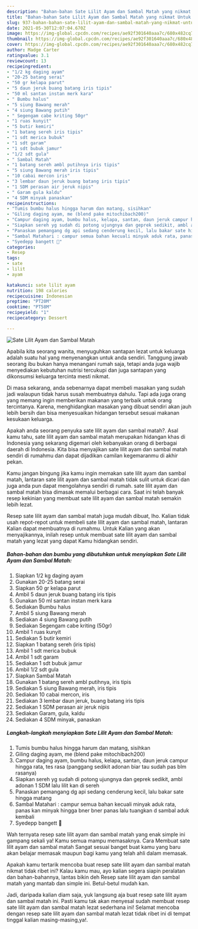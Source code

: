 ```yaml
---
description: "Bahan-bahan Sate Lilit Ayam dan Sambal Matah yang nikmat Untuk Jualan"
title: "Bahan-bahan Sate Lilit Ayam dan Sambal Matah yang nikmat Untuk Jualan"
slug: 937-bahan-bahan-sate-lilit-ayam-dan-sambal-matah-yang-nikmat-untuk-jualan
date: 2021-05-30T12:07:04.670Z
image: https://img-global.cpcdn.com/recipes/ae92f301640aaa7c/680x482cq70/sate-lilit-ayam-dan-sambal-matah-foto-resep-utama.jpg
thumbnail: https://img-global.cpcdn.com/recipes/ae92f301640aaa7c/680x482cq70/sate-lilit-ayam-dan-sambal-matah-foto-resep-utama.jpg
cover: https://img-global.cpcdn.com/recipes/ae92f301640aaa7c/680x482cq70/sate-lilit-ayam-dan-sambal-matah-foto-resep-utama.jpg
author: Madge Carter
ratingvalue: 3.1
reviewcount: 13
recipeingredient:
- "1/2 kg daging ayam"
- "20-25 batang serai"
- "50 gr kelapa parut"
- "5 daun jeruk buang batang iris tipis"
- "50 ml santan instan merk kara"
- " Bumbu halus"
- "5 siung Bawang merah"
- "4 siung Bawang putih"
- " Segengam cabe kriting 50gr"
- "1 ruas kunyit"
- "5 butir kemiri"
- "1 batang sereh iris tipis"
- "1 sdt merica bubuk"
- "1 sdt garam"
- "1 sdt bubuk jamur"
- "1/2 sdt gula"
- " Sambal Matah"
- "1 batang sereh ambl putihnya iris tipis"
- "5 siung Bawang merah iris tipis"
- "10 cabai mercon iris"
- "3 lembar daun jeruk buang batang iris tipis"
- "1 SDM perasan air jeruk nipis"
- " Garam gula kaldu"
- "4 SDM minyak panaskan"
recipeinstructions:
- "Tumis bumbu halus hingga harum dan matang, sisihkan"
- "Giling daging ayam, me (blend pake mitochibach200)"
- "Campur daging ayam, bumbu halus, kelapa, santan, daun jeruk campur hingga rata, tes rasa (panggang sedikit adonan biar tau sudah pas blm rasanya)"
- "Siapkan sereh yg sudah di potong ujungnya dan geprek sedikit, ambl adonan 1 SDM lalu lilit kan di sereh"
- "Panaskan pemangang dg api sedang cenderung kecil, lalu bakar sate hingga matang"
- "Sambal Matahari : campur semua bahan kecuali minyak aduk rata, panas kan minyak hingga bner bner panas lalu tuangkan d sambal aduk kembali"
- "Syedepp bangett 🤤"
categories:
- Resep
tags:
- sate
- lilit
- ayam

katakunci: sate lilit ayam 
nutrition: 198 calories
recipecuisine: Indonesian
preptime: "PT20M"
cooktime: "PT58M"
recipeyield: "1"
recipecategory: Dessert

---
```



![Sate Lilit Ayam dan Sambal Matah](https://img-global.cpcdn.com/recipes/ae92f301640aaa7c/680x482cq70/sate-lilit-ayam-dan-sambal-matah-foto-resep-utama.jpg)

Apabila kita seorang wanita, menyuguhkan santapan lezat untuk keluarga adalah suatu hal yang menyenangkan untuk anda sendiri. Tanggung jawab seorang ibu bukan hanya menangani rumah saja, tetapi anda juga wajib menyediakan kebutuhan nutrisi tercukupi dan juga santapan yang dikonsumsi keluarga tercinta mesti nikmat.

Di masa  sekarang, anda sebenarnya dapat membeli masakan yang sudah jadi walaupun tidak harus susah membuatnya dahulu. Tapi ada juga orang yang memang ingin memberikan makanan yang terbaik untuk orang tercintanya. Karena, menghidangkan masakan yang dibuat sendiri akan jauh lebih bersih dan bisa menyesuaikan hidangan tersebut sesuai makanan kesukaan keluarga. 



Apakah anda seorang penyuka sate lilit ayam dan sambal matah?. Asal kamu tahu, sate lilit ayam dan sambal matah merupakan hidangan khas di Indonesia yang sekarang digemari oleh kebanyakan orang di berbagai daerah di Indonesia. Kita bisa menyajikan sate lilit ayam dan sambal matah sendiri di rumahmu dan dapat dijadikan camilan kegemaranmu di akhir pekan.

Kamu jangan bingung jika kamu ingin memakan sate lilit ayam dan sambal matah, lantaran sate lilit ayam dan sambal matah tidak sulit untuk dicari dan juga anda pun dapat mengolahnya sendiri di rumah. sate lilit ayam dan sambal matah bisa dimasak memalui berbagai cara. Saat ini telah banyak resep kekinian yang membuat sate lilit ayam dan sambal matah semakin lebih lezat.

Resep sate lilit ayam dan sambal matah juga mudah dibuat, lho. Kalian tidak usah repot-repot untuk membeli sate lilit ayam dan sambal matah, lantaran Kalian dapat membuatnya di rumahmu. Untuk Kalian yang akan menyajikannya, inilah resep untuk membuat sate lilit ayam dan sambal matah yang lezat yang dapat Kamu hidangkan sendiri.

<!--inarticleads1-->

##### Bahan-bahan dan bumbu yang dibutuhkan untuk menyiapkan Sate Lilit Ayam dan Sambal Matah:

1. Siapkan 1/2 kg daging ayam
1. Gunakan 20-25 batang serai
1. Siapkan 50 gr kelapa parut
1. Ambil 5 daun jeruk buang batang iris tipis
1. Gunakan 50 ml santan instan merk kara
1. Sediakan  Bumbu halus
1. Ambil 5 siung Bawang merah
1. Sediakan 4 siung Bawang putih
1. Sediakan  Segengam cabe kriting (50gr)
1. Ambil 1 ruas kunyit
1. Sediakan 5 butir kemiri
1. Siapkan 1 batang sereh (iris tipis)
1. Ambil 1 sdt merica bubuk
1. Ambil 1 sdt garam
1. Sediakan 1 sdt bubuk jamur
1. Ambil 1/2 sdt gula
1. Siapkan  Sambal Matah
1. Gunakan 1 batang sereh ambl putihnya, iris tipis
1. Sediakan 5 siung Bawang merah, iris tipis
1. Sediakan 10 cabai mercon, iris
1. Sediakan 3 lembar daun jeruk, buang batang iris tipis
1. Sediakan 1 SDM perasan air jeruk nipis
1. Sediakan  Garam, gula, kaldu
1. Sediakan 4 SDM minyak, panaskan




<!--inarticleads2-->

##### Langkah-langkah menyiapkan Sate Lilit Ayam dan Sambal Matah:

1. Tumis bumbu halus hingga harum dan matang, sisihkan
1. Giling daging ayam, me (blend pake mitochibach200)
1. Campur daging ayam, bumbu halus, kelapa, santan, daun jeruk campur hingga rata, tes rasa (panggang sedikit adonan biar tau sudah pas blm rasanya)
1. Siapkan sereh yg sudah di potong ujungnya dan geprek sedikit, ambl adonan 1 SDM lalu lilit kan di sereh
1. Panaskan pemangang dg api sedang cenderung kecil, lalu bakar sate hingga matang
1. Sambal Matahari : campur semua bahan kecuali minyak aduk rata, panas kan minyak hingga bner bner panas lalu tuangkan d sambal aduk kembali
1. Syedepp bangett 🤤




Wah ternyata resep sate lilit ayam dan sambal matah yang enak simple ini gampang sekali ya! Kamu semua mampu memasaknya. Cara Membuat sate lilit ayam dan sambal matah Sangat sesuai banget buat kamu yang baru akan belajar memasak maupun bagi kamu yang telah ahli dalam memasak.

Apakah kamu tertarik mencoba buat resep sate lilit ayam dan sambal matah nikmat tidak ribet ini? Kalau kamu mau, ayo kalian segera siapin peralatan dan bahan-bahannya, lantas bikin deh Resep sate lilit ayam dan sambal matah yang mantab dan simple ini. Betul-betul mudah kan. 

Jadi, daripada kalian diam saja, yuk langsung aja buat resep sate lilit ayam dan sambal matah ini. Pasti kamu tak akan menyesal sudah membuat resep sate lilit ayam dan sambal matah lezat sederhana ini! Selamat mencoba dengan resep sate lilit ayam dan sambal matah lezat tidak ribet ini di tempat tinggal kalian masing-masing,ya!.

